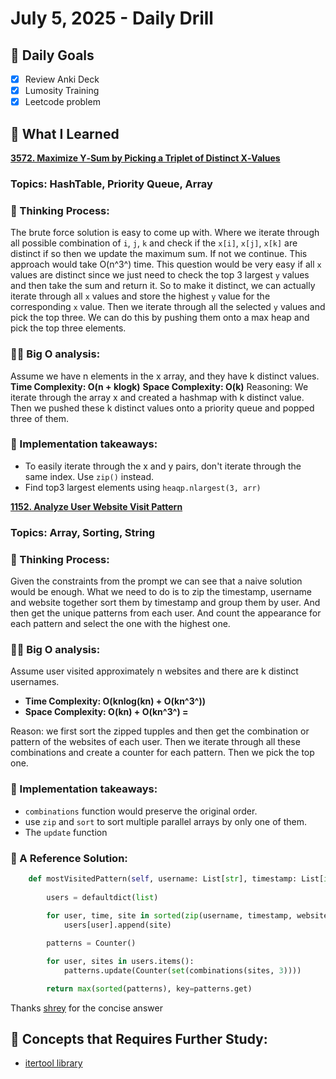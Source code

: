 # July 5, 2025 - Daily Drill

## 🎯 Daily Goals

- [x] Review Anki Deck
- [x] Lumosity Training
- [x] Leetcode problem

## 📝 What I Learned

[**3572. Maximize Y‑Sum by Picking a Triplet of Distinct X‑Values**](https://leetcode.com/problems/maximize-ysum-by-picking-a-triplet-of-distinct-xvalues/description/?envType=company&envId=amazon&favoriteSlug=amazon-thirty-days)

### Topics: HashTable, Priority Queue, Array

### 📝 Thinking Process:

The brute force solution is easy to come up with. Where we iterate through all possible combination of `i`, `j`, `k` and check if the `x[i]`, `x[j]`, `x[k]` are distinct if so then we update the maximum sum. If not we continue. This approach would take O(n^3^) time. This question would be very easy if all `x` values are distinct since we just need to check the top 3 largest `y` values and then take the sum and return it. So to make it distinct, we can actually iterate through all `x` values and store the highest `y` value for the corresponding `x` value. Then we iterate through all the selected `y` values and pick the top three. We can do this by pushing them onto a max heap and pick the top three elements.

### 👨‍💻 Big O analysis:

Assume we have n elements in the x array, and they have k distinct values.
**Time Complexity: O(n + klogk)**
**Space Complexity: O(k)**
Reasoning: We iterate through the array x and created a hashmap with k distinct value. Then we pushed these k distinct values onto a priority queue and popped three of them.

### 🛫 Implementation takeaways:

- To easily iterate through the x and y pairs, don't iterate through the same index. Use `zip()` instead.
- Find top3 largest elements using `heaqp.nlargest(3, arr)`


**[1152. Analyze User Website Visit Pattern](https://leetcode.com/problems/analyze-user-website-visit-pattern/description/?envType=company&envId=amazon&favoriteSlug=amazon-thirty-days)**

### Topics: Array, Sorting, String

### 📝 Thinking Process:

Given the constraints from the prompt we can see that a naive solution would be enough. What we need to do is to zip the timestamp, username and website together sort them by timestamp and group them by user. And then get the unique patterns from each user. And count the appearance for each pattern and select the one with the highest one. 

### 👨‍💻 Big O analysis:

Assume user visited approximately n websites and there are k distinct usernames.

- **Time Complexity: O(knlog(kn) + O(kn^3^))**
- **Space Complexity: O(kn) + O(kn^3^) =**

Reason: we first sort the zipped tupples and then get the combination or pattern of the websites of each user. Then we iterate through all these combinations and create a counter for each pattern. Then we pick the top one.

### 🛫 Implementation takeaways:

- `combinations` function would preserve the original order.
- use `zip` and `sort` to sort multiple parallel arrays by only one of them.
- The `update` function 

### 📃 A Reference Solution:

```python
    def mostVisitedPattern(self, username: List[str], timestamp: List[int], website: List[str]) -> List[str]:
        
        users = defaultdict(list)
    
        for user, time, site in sorted(zip(username, timestamp, website), key = lambda x: (x[0],x[1])): 
            users[user].append(site)

        patterns = Counter()

        for user, sites in users.items():
            patterns.update(Counter(set(combinations(sites, 3))))

        return max(sorted(patterns), key=patterns.get)
```

Thanks [shrey](https://leetcode.com/u/shreyshrey/) for the concise answer

## 🚀 Concepts that Requires Further Study:
- [itertool library](https://docs.python.org/3/library/itertools.html)